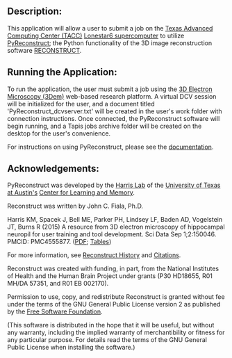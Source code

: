 Description:
-----------------------

This application will allow a user to submit a job on the [Texas Advanced Computing Center (TACC)](https://www.tacc.utexas.edu/) [Lonestar6 supercomputer](https://www.tacc.utexas.edu/systems/lonestar6) to utilize [PyReconstruct](https://github.com/SynapseWeb/pyReconstruct#pyreconstruct); the Python functionality of the 3D image reconstruction software [RECONSTRUCT](https://synapseweb.clm.utexas.edu/software-0).

Running the Application:
-----------------------
To run the application, the user must submit a job using the [3D Electron Microscopy (3Dem)](https://3dem.org/) web-based research platform. A virtual DCV session will be initialized for the user, and a document titled 'PyReconstruct_dcvserver.txt' will be created in the user's work folder with connection instructions. Once connected, the PyReconstruct software will begin running, and a Tapis jobs archive folder will be created on the desktop for the user's convenience.

For instructions on using PyReconstruct, please see the [documentation](https://github.com/SynapseWeb/pyReconstruct#the-main-window).

 Acknowledgements:
---------------------

PyReconstruct was developed by the [Harris Lab](https://synapseweb.clm.utexas.edu/harrislab) of the [University of Texas at Austin's](https://www.utexas.edu/) [Center for Learning and Memory](https://clm.utexas.edu/).

Reconstruct was written by John C. Fiala, Ph.D.

Harris KM, Spacek J, Bell ME, Parker PH, Lindsey LF, Baden AD, Vogelstein JT, Burns R (2015) A resource from 3D electron microscopy of hippocampal neuropil for user training and tool development. Sci Data Sep 1;2:150046. PMCID: PMC4555877. ([PDF](https://sites.cns.utexas.edu/sites/default/files/synapseweb/files/2015_sci_data_harris_burns_a_resource_from_3dem.pdf); [Tables](http://www.nature.com/articles/sdata201546/fig_tab)) 

For more information, see [Reconstruct History](https://sites.cns.utexas.edu/synapseweb/reconstruct-history) and [Citations](https://sites.cns.utexas.edu/synapseweb/citations).

Reconstruct was created with funding, in part, from the National Institutes of Health and the Human Brain Project under grants (P30 HD18655, R01 MH/DA 57351, and R01 EB 002170).

Permission to use, copy, and redistribute Reconstruct is granted without fee under the terms of the GNU General Public License version 2 as published by the [Free Software Foundation](http://www.gnu.org/). 

(This software is distributed in the hope that it will be useful, but without any warranty, including the implied warranty of merchantibility or fitness for any particular purpose. For details read the terms of the GNU General Public License when installing the software.)
